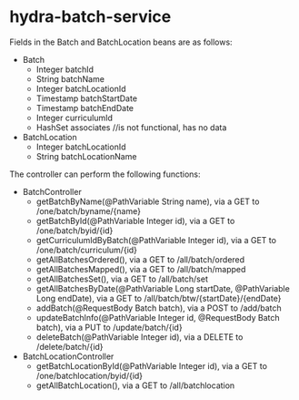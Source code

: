 # hydra-batch-service
Fields in the Batch and BatchLocation beans are as follows:
* Batch
	* Integer batchId
	* String batchName
	* Integer batchLocationId
	* Timestamp batchStartDate
	* Timestamp batchEndDate
	* Integer curriculumId
	* HashSet<Integer> associates //is not functional, has no data
* BatchLocation
	* Integer batchLocationId
	* String batchLocationName

The controller can perform the following functions:
* BatchController
	* getBatchByName(@PathVariable String name), via a GET to /one/batch/byname/{name}
	* getBatchById(@PathVariable Integer id), via a GET to /one/batch/byid/{id}
	* getCurriculumIdByBatch(@PathVariable Integer id), via a GET to /one/batch/curriculum/{id}
	* getAllBatchesOrdered(), via a GET to /all/batch/ordered
	* getAllBatchesMapped(), via a GET to /all/batch/mapped
	* getAllBatchesSet(), via a GET to /all/batch/set
	* getAllBatchesByDate(@PathVariable Long startDate, @PathVariable Long endDate), via a GET to /all/batch/btw/{startDate}/{endDate}
	* addBatch(@RequestBody Batch batch), via a POST to /add/batch
	* updateBatchInfo(@PathVariable Integer id, @RequestBody Batch batch), via a PUT to /update/batch/{id}
	* deleteBatch(@PathVariable Integer id), via a DELETE to /delete/batch/{id}
* BatchLocationController
	* getBatchLocationById(@PathVariable Integer id), via a GET to /one/batchlocation/byid/{id}
	* getAllBatchLocation(), via a GET to /all/batchlocation
